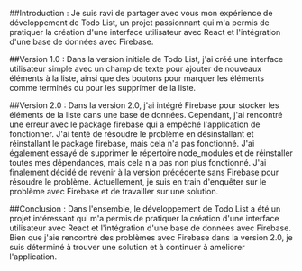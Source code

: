 ##Introduction :
Je suis ravi de partager avec vous mon expérience de développement de Todo List, un projet passionnant qui m'a permis de pratiquer la création d'une interface utilisateur avec React et l'intégration d'une base de données avec Firebase.


##Version 1.0 :
Dans la version initiale de Todo List, j'ai créé une interface utilisateur simple avec un champ de texte pour ajouter de nouveaux éléments à la liste, ainsi que des boutons pour marquer les éléments comme terminés ou pour les supprimer de la liste.


##Version 2.0 :
Dans la version 2.0, j'ai intégré Firebase pour stocker les éléments de la liste dans une base de données. Cependant, j'ai rencontré une erreur avec le package firebase qui a empêché l'application de fonctionner. J'ai tenté de résoudre le problème en désinstallant et réinstallant le package firebase, mais cela n'a pas fonctionné. J'ai également essayé de supprimer le répertoire node_modules et de réinstaller toutes mes dépendances, mais cela n'a pas non plus fonctionné. J'ai finalement décidé de revenir à la version précédente sans Firebase pour résoudre le problème. Actuellement, je suis en train d'enquêter sur le problème avec Firebase et de travailler sur une solution.


##Conclusion :
Dans l'ensemble, le développement de Todo List a été un projet intéressant qui m'a permis de pratiquer la création d'une interface utilisateur avec React et l'intégration d'une base de données avec Firebase. Bien que j'aie rencontré des problèmes avec Firebase dans la version 2.0, je suis déterminé à trouver une solution et à continuer à améliorer l'application.
